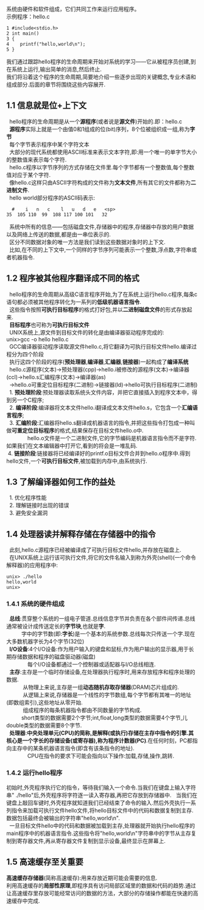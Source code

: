系统由硬件和软件组成，它们共同工作来运行应用程序。  
示例程序：hello.c  
```
1 #include<stdio.h>  
2 int main()  
3 {  
4    printf("hello,world\n");  
5 }  
```  
我们通过跟踪hello程序的生命周期来开始对系统的学习——它从被程序员创建,到在系统上运行,输出简单的消息,然后终止.  
我们将沿着这个程序的生命周期,简要地介绍一些逐步出现的关键概念,专业术语和组成部分.后面的章节将围绕这些内容展开.  
## 1.1 信息就是位+上下文  
   hello程序的生命周期是从一个**源程序**(或者说是**源文件**)开始的.即：hello.c  
   **源程序**实际上就是一个由值0和1组成的位(bit)序列，8个位被组织成一组,称为**字节**  
   每个字节表示程序中某个字符文本  
   大部分的现代系统都使用ASCII标准来表示文本字符,即:用一个唯一的单字节大小的整数值来表示每个字符.  
   hello.c程序以字节序列的方式存储在文件里.每个字节都有一个整数值,每个整数值对应于某个字符.  
   像hello.c这样只由ASCII字符构成的文件称为**文本文件**,所有其它的文件都称为**二进制文件**.  
   hello world部分程序的ASCII码表示:  
   ```
   #    i   n   c    l   u   d   e   <sp>  
   35  105 110  99  108 117 100 101   32  
   ```  
   系统中所有的信息——包括磁盘文件,存储器中的程序,存储器中存放的用户数据以及网络上传送的数据,都是由一串位表示的.  
   区分不同数据对象的唯一方法是我们读到这些数据对象时的上下文.  
   比如,在不同的上下文中,一个同样的字节序列可能表示一个整数,浮点数,字符串或者机器指令.  
## 1.2 程序被其他程序翻译成不同的格式  
   hello程序的生命周期从高级C语言程序开始,为了在系统上运行hello.c程序,每条c语句都必须被其他程序转化为一系列的**低级机器语言指令**.  
   这些指令按照**可执行目标程序**的格式打好包,并以**二进制磁盘文件**的形式存放起来.  
   **目标程序**也可称为**可执行目标文件**  
   UNIX系统上,源文件到目标文件的转化是由编译器驱动程序完成的:  
   unix>gcc -o hello hello.c  
   GCC编译器驱动程序读取源文件hello.c,将它翻译为可执行目标文件hello.编译过程分为四个阶段  
   执行这四个阶段的程序(**预处理器**,**编译器**,**汇编器**,**链接器**)一起构成了**编译系统**  
   hello.c源程序(文本)->预处理器(cpp)->hello.i被修改的源程序(文本)->编译器(ccl)->hello.s汇编程序(文本)->编译器(as)  
   ->hello.o可重定位目标程序(二进制)->链接器(ld)->hello可执行目标程序(二进制)  
   1. **预处理阶段**:预处理器读取系统头文件内容，并把它直接插入到程序文本中，得到另一个C程序;  
   2. **编译阶段**:编译器将文本文件hello.i翻译成文本文件hello.s，它包含一个**汇编语言程序**;  
   3. **汇编阶段**:汇编器将hello.s翻译成机器语言的指令,并把这些指令打包成一种叫做**可重定位目标程序**的格式,结果保存在目标文件hello.o中.  
               hello.o文件是一个二进制文件,它的字节编码是机器语言指令而不是字符.如果我们在文本编辑器中打开它,看到的将会是一堆乱码.  
   4. **链接阶段**:链接器将已经编译好的printf.o目标文件合并到hello.o程序中.得到hello文件,一个**可执行目标文件**,被加载到内存中,由系统执行.  
## 1.3 了解编译器如何工作的益处  
   1. 优化程序性能  
   2. 理解链接时出现的错误  
   3. 避免安全漏洞  
## 1.4 处理器读并解释存储在存储器中的指令  
   此刻,hello.c源程序已经被编译成了可执行目标文件hello,并存放在磁盘上.   
   在UNIX系统上运行该可执行文件,将它的文件名输入到称为外壳(shell)(一个命令解释器)的应用程序中:  
   ```
   unix> ./hello  
   hello,world  
   unix>  
   ```  
### 1.4.1 系统的硬件组成  
   **总线**:贯穿整个系统的一组电子管道.总线信息字节并负责在各个部件间传递.总线通常被设计成传送定长的**字节块**,也就是**字**.  
               字中的字节数(即:**字长**)是一个基本的系统参数.总线每次只传送一个字.现在大多数机器字长为4个字节(32位)  
   **I/O设备**:4个I/O设备:作为用户输入的键盘和鼠标,作为用户输出的显示器,用于长期存储数据和程序的磁盘驱动器(磁盘)  
                 每个I/O设备都通过一个控制器或适配器与I/O总线相连.  
   **主存**:主存是一个临时存储设备,在处理器执行程序时,用来存放程序和程序处理的数据.  
              从物理上来说,主存是一组**动态随机存取存储器**(DRAM)芯片组成的.  
              从逻辑上来说,存储器是一个线性的字节数组,每个字节都有其唯一的地址(即数组索引),这些地址从零开始.  
              组成程序的每条机器指令都由不同数量的字节构成.  
              short类型的数据需要2个字节;int,float,long类型的数据需要4个字节,儿double类型的数据需要8个字节.  
   **处理器**:**中央处理单元(CPU)**的简称,是解释(或执行)存储在主存中指令的引擎.其核心是一个字长的存储设备(或寄存器),称为**程序计数器(PC)**.在任何时刻，PC都指向主存中的某条机器语言指令(即含有该条指令的地址).  
                CPU在指令的要求下可能会指向以下操作:加载,存储,操作,跳转.  
### 1.4.2 运行hello程序  
   初始时,外壳程序执行它的指令，等待我们输入一个命令.当我们在键盘上输入字符串" ./hello"后,外壳程序将字符逐一读入寄存器,再把它存放到存储器中.
   当我们在键盘上敲回车键时,外壳程序就知道我们已经结束了命令的输入.然后外壳执行一系列指令来加载可执行文件hello文件,将hello目标文件中的代码和数据复制到主存.数据包括最终会被输出的字符串"hello,world\n".  
   一旦目标文件hello中的代码和数据被加载到主存,处理器就开始执行hello程序的main程序中的机器语言指令.这些指令将"hello,world\n"字符串中的字节从主存复制到寄存器文件,再从寄存器文件复制到显示设备,最终显示在屏幕上.  
## 1.5 高速缓存至关重要  
 **高速缓存存储器**(简称高速缓存):用来存放近期可能会需要的信息.  
 利用高速缓存的**局部性原理**,即程序具有访问局部区域里的数据和代码的趋势.通过让高速缓存里存放可能经常访问的数据的方法，大部分的存储操作都能在快速的高速缓存中完成.
 
